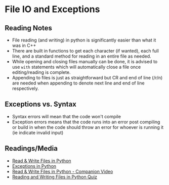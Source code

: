 # File IO and Exceptions

## Reading Notes

* File reading (and writing) in python is significantly easier than what it was in C++
* There are built in functions to get each character (if wanted), each full line, and a standard method for reading in an entire file as needed.
* While opening and closing files manually can be done, it is advised to use `with` statements which will automatically close a file once editing/reading is complete.
* Appending to files is just as straightforward but CR and end of line (/r/n) are needed when appending to denote next line and end of line respectively.

## Exceptions vs. Syntax

* Syntax errors will mean that the code won't compile
* Exception errors means that the code runs into an error post compiling or build in when the code should throw an error for whoever is running it (ie indicate invalid input)

## Readings/Media

* [Read & Write Files in Python](https://realpython.com/read-write-files-python/)
* [Exceptions in Python](https://realpython.com/python-exceptions/)
* [Read & Write Files in Python - Companion Video](https://realpython.com/courses/reading-and-writing-files-python/)
* [Reading and Writing Files in Python Quiz](https://realpython.com/quizzes/read-write-files-python/)
